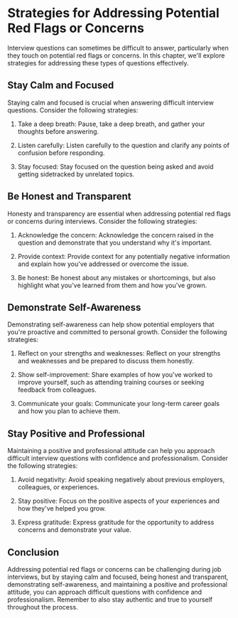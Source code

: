 Strategies for Addressing Potential Red Flags or Concerns
=============================================================================================================

Interview questions can sometimes be difficult to answer, particularly when they touch on potential red flags or concerns. In this chapter, we'll explore strategies for addressing these types of questions effectively.

Stay Calm and Focused
---------------------

Staying calm and focused is crucial when answering difficult interview questions. Consider the following strategies:

1. Take a deep breath: Pause, take a deep breath, and gather your thoughts before answering.

2. Listen carefully: Listen carefully to the question and clarify any points of confusion before responding.

3. Stay focused: Stay focused on the question being asked and avoid getting sidetracked by unrelated topics.

Be Honest and Transparent
-------------------------

Honesty and transparency are essential when addressing potential red flags or concerns during interviews. Consider the following strategies:

1. Acknowledge the concern: Acknowledge the concern raised in the question and demonstrate that you understand why it's important.

2. Provide context: Provide context for any potentially negative information and explain how you've addressed or overcome the issue.

3. Be honest: Be honest about any mistakes or shortcomings, but also highlight what you've learned from them and how you've grown.

Demonstrate Self-Awareness
--------------------------

Demonstrating self-awareness can help show potential employers that you're proactive and committed to personal growth. Consider the following strategies:

1. Reflect on your strengths and weaknesses: Reflect on your strengths and weaknesses and be prepared to discuss them honestly.

2. Show self-improvement: Share examples of how you've worked to improve yourself, such as attending training courses or seeking feedback from colleagues.

3. Communicate your goals: Communicate your long-term career goals and how you plan to achieve them.

Stay Positive and Professional
------------------------------

Maintaining a positive and professional attitude can help you approach difficult interview questions with confidence and professionalism. Consider the following strategies:

1. Avoid negativity: Avoid speaking negatively about previous employers, colleagues, or experiences.

2. Stay positive: Focus on the positive aspects of your experiences and how they've helped you grow.

3. Express gratitude: Express gratitude for the opportunity to address concerns and demonstrate your value.

Conclusion
----------

Addressing potential red flags or concerns can be challenging during job interviews, but by staying calm and focused, being honest and transparent, demonstrating self-awareness, and maintaining a positive and professional attitude, you can approach difficult questions with confidence and professionalism. Remember to also stay authentic and true to yourself throughout the process.

